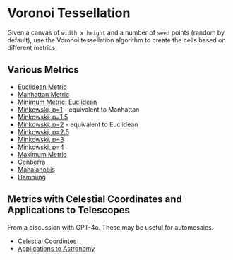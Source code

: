 # Voronoi Tessellation

Given a canvas of `width x height` and a number of `seed` points (random by default), use the
Voronoi tessellation algorithm to create the cells based on different metrics.

## Various Metrics

* [Euclidean Metric](images/voronoi_euclidean.png)
* [Manhattan Metric](images/voronoi_manhattan.png)
* [Minimum Metric: Euclidean](images/voronoi_minimum(euclidean).png)
* [Minkowski, p=1](images/voronoi_minkowski(1.0).png) - equivalent to Manhattan
* [Minkowski, p=1.5](images/voronoi_minkowski(1.5).png)
* [Minkowski, p=2](images/voronoi_minkowski(2.0).png) - equivalent to Euclidean
* [Minkowski, p=2.5](images/voronoi_minkowski(2.5).png)
* [Minkowski, p=3](images/voronoi_minkowski(3.0).png)
* [Minkowski, p=4](images/voronoi_minkowski(4.0).png)
* [Maximum Metric](images/voronoi_maximum.png)
* [Cenberra](images/voronoi_canberra.png)
* [Mahalanobis](images/voronoi_mahalanobis.png)
* [Hamming](images/voronoi_hamming.png)


## Metrics with Celestial Coordinates and Applications to Telescopes

From a discussion with GPT-4o. These may be useful for automosaics.

* [Celestial Coordintes](gpt/gpt1.png)
* [Applications to Astronomy](gpt/gpt2.png)